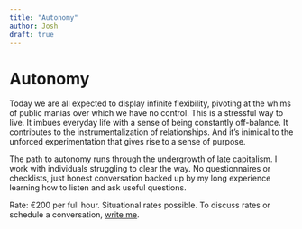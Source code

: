 ```yaml
---
title: "Autonomy"
author: Josh
draft: true
---
```


# Autonomy

Today we are all expected to display infinite flexibility, pivoting at the whims of public manias over which we have no control. This is a stressful way to live. It imbues everyday life with a sense of being constantly off-balance. It contributes to the instrumentalization of relationships. And it’s inimical to the unforced experimentation that gives rise to a sense of purpose.

The path to autonomy runs through the undergrowth of late capitalism. I work with individuals struggling to clear the way. No questionnaires or checklists, just honest conversation backed up by my long experience learning how to listen and ask useful questions.

Rate: €200 per full hour. Situational rates possible. To discuss rates or schedule a conversation,
[write me](mailto:josh@joshberson.net).
